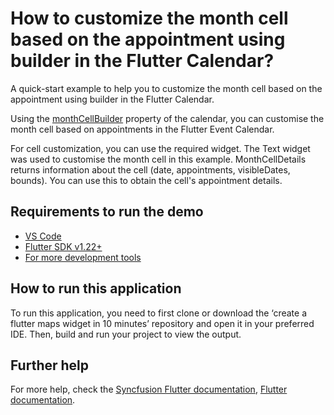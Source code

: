 # How to customize the month cell based on the appointment using builder in the Flutter Calendar?

A quick-start example to help you to customize the month cell based on the appointment using builder in the Flutter Calendar.

Using the [monthCellBuilder](https://pub.dev/documentation/syncfusion_flutter_calendar/latest/calendar/SfCalendar/monthCellBuilder.html) property of the calendar, you can customise the month cell based on appointments in the Flutter Event Calendar.

For cell customization, you can use the required widget. The Text widget was used to customise the month cell in this example. MonthCellDetails returns information about the cell (date, appointments, visibleDates, bounds). You can use this to obtain the cell's appointment details.

## Requirements to run the demo
* [VS Code](https://code.visualstudio.com/download)
* [Flutter SDK v1.22+](https://flutter.dev/docs/development/tools/sdk/overview)
* [For more development tools](https://flutter.dev/docs/development/tools/devtools/overview)

## How to run this application
To run this application, you need to first clone or download the ‘create a flutter maps widget in 10 minutes’ repository and open it in your preferred IDE. Then, build and run your project to view the output.

## Further help
For more help, check the [Syncfusion Flutter documentation](https://help.syncfusion.com/flutter/introduction/overview),
 [Flutter documentation](https://flutter.dev/docs/get-started/install).